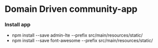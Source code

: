 # Domain Driven community-app

### Install app
* npm install --save admin-lte --prefix src/main/resources/static/
* npm install --save font-awesome --prefix src/main/resources/static/
